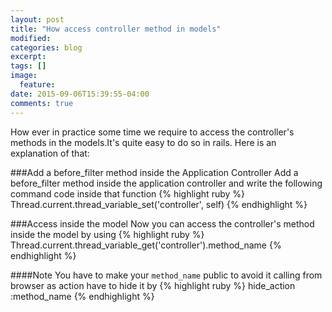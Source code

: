 ```yaml
---
layout: post
title: "How access controller method in models"
modified:
categories: blog
excerpt:
tags: []
image:
  feature:
date: 2015-09-06T15:39:55-04:00
comments: true
---
```

How ever in practice some time we require to access the controller's methods in the models.It's quite easy to do so in
rails. Here is an explanation of that:

###Add a before_filter method inside the Application Controller
Add a before_filter method inside the application controller and write the following command code inside that function
{% highlight ruby %}
Thread.current.thread_variable_set('controller', self)
{% endhighlight %}

###Access inside the model
Now you can access the controller's method inside the model by using
{% highlight ruby %}
Thread.current.thread_variable_get('controller').method_name
{% endhighlight %}

####Note
You have to make your ```method_name``` public to avoid it calling from browser as action have to hide it by
{% highlight ruby %}
hide_action :method_name
{% endhighlight %}





